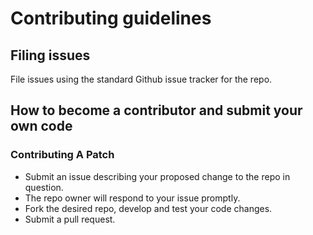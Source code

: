 # Contributing guidelines

## Filing issues

File issues using the standard Github issue tracker for the repo.

## How to become a contributor and submit your own code
### Contributing A Patch

 - Submit an issue describing your proposed change to the repo in question.
 - The repo owner will respond to your issue promptly.
 - Fork the desired repo, develop and test your code changes.
 - Submit a pull request.
